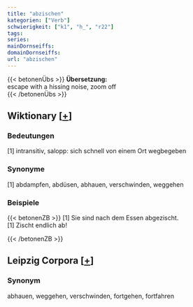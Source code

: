 ```yaml
---
title: "abzischen"
kategorien: ["Verb"]
schwierigkeit: ["k1", "h_", "r22"]
tags:
series:
mainDornseiffs:
domainDornseiffs:
url: "abzischen"
---
```


{{< betonenÜbs >}}
**Übersetzung:**  
escape with a hissing noise, zoom off  
{{< /betonenÜbs >}}

## Wiktionary [[+](https://de.wiktionary.org/wiki/abzischen)]

### Bedeutungen
[1] intransitiv, salopp: sich schnell von einem Ort wegbegeben  

### Synonyme
[1] abdampfen, abdüsen, abhauen, verschwinden, weggehen  

### Beispiele
{{< betonenZB >}}
[1] Sie sind nach dem Essen abgezischt.  
[1] Zischt endlich ab!  

{{< /betonenZB >}}

## Leipzig Corpora [[+](https://corpora.uni-leipzig.de/en/res?word=abzischen&corpusId=deu_newscrawl-public_2018)]


### Synonym
abhauen, weggehen, verschwinden, fortgehen, fortfahren

